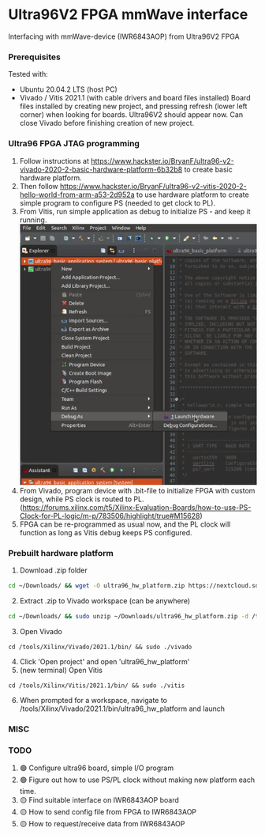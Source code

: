 # Ultra96V2 FPGA mmWave interface
Interfacing with mmWave-device (IWR6843AOP) from Ultra96V2 FPGA

### Prerequisites
Tested with:
- Ubuntu 20.04.2 LTS (host PC)
- Vivado / Vitis 2021.1 (with cable drivers and board files installed)
Board files installed by creating new project, and pressing refresh (lower left corner) when looking for boards. Ultra96V2 should appear now. Can close Vivado before finishing creation of new project. 



### Ultra96 FPGA JTAG programming
1. Follow instructions at https://www.hackster.io/BryanF/ultra96-v2-vivado-2020-2-basic-hardware-platform-6b32b8 to create basic hardware platform.
2. Then follow https://www.hackster.io/BryanF/ultra96-v2-vitis-2020-2-hello-world-from-arm-a53-2d952a to use hardware platform to create simple program to configure PS (needed to get clock to PL).
3. From Vitis, run simple application as debug to initialize PS - and keep it running.
![Alt text](https://github.com/nhma20/ultra96_mmwave_interface/blob/main/Pictures/Screenshotfrom2021-07-1318-04-27.png?raw=true)
5. From Vivado, program device with .bit-file to initialize FPGA with custom design, while PS clock is routed to PL. (https://forums.xilinx.com/t5/Xilinx-Evaluation-Boards/how-to-use-PS-Clock-for-PL-logic/m-p/783506/highlight/true#M15628)
6. FPGA can be re-programmed as usual now, and the PL clock will function as long as Vitis debug keeps PS configured.


### Prebuilt hardware platform 
1. Download .zip folder
```sh
cd ~/Downloads/ && wget -O ultra96_hw_platform.zip https://nextcloud.sdu.dk/index.php/s/NtNCWbADrXACTwf/download
```
2. Extract .zip to Vivado workspace (can be anywhere)
```sh
cd ~/Downloads/ && sudo unzip ~/Downloads/ultra96_hw_platform.zip -d /tools/Xilinx/Vivado/2021.1/bin/
```
3. Open Vivado
```
cd /tools/Xilinx/Vivado/2021.1/bin/ && sudo ./vivado
```
4. Click 'Open project' and open 'ultra96_hw_platform'
5. (new terminal) Open Vitis
```
cd /tools/Xilinx/Vitis/2021.1/bin/ && sudo ./vitis
```
6. When prompted for a workspace, navigate to /tools/Xilinx/Vivado/2021.1/bin/ultra96_hw_platform and launch


### MISC

### TODO
1. :green_circle: Configure ultra96 board, simple I/O program
2. :green_circle: Figure out how to use PS/PL clock without making new platform each time.
3. :yellow_circle: Find suitable interface on IWR6843AOP board
5. :yellow_circle: How to send config file from FPGA to IWR6843AOP
6. :yellow_circle: How to request/receive data from IWR6843AOP

